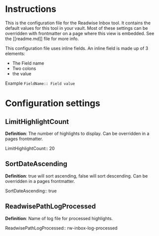 # Instructions
This is the configuration file for the Readwise Inbox tool. It contains the default values for this tool in your vault. Most of these settings can be overridden with frontmatter on a page where this view is embedded. See the [[readme.md]] file for more info.

This configuration file uses inline fields. An inline field is made up of 3 elements:
- The Field name
- Two colons 
- the value

Example
`FieldName:: Field value`


# Configuration settings
## LimitHighlightCount
**Definition**: The number of highlights to display. Can be overridden in a pages frontmatter.

LimitHighlightCount:: 20

## SortDateAscending
**Definition**: true will sort ascending, false will sort descending. Can be overridden in a pages frontmatter.

SortDateAscending:: true

## ReadwisePathLogProcessed
**Definition**: Name of log file for processed highlights.

ReadwisePathLogProcessed:: rw-inbox-log-processed
